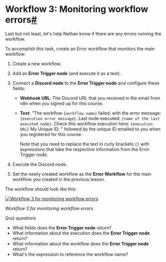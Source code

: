 [](https://github.com/n8n-io/n8n-docs/edit/main/docs/courses/level-two/chapter-5/chapter-5.3.md "Edit this page")

# Workflow 3: Monitoring workflow errors[#](#workflow-3-monitoring-workflow-errors "Permanent link")

Last but not least, let's help Nathan know if there are any errors running the workflow.

To accomplish this task, create an Error workflow that monitors the main workflow:

1.  Create a new workflow.
2.  Add an **Error Trigger node** (and execute it as a test).
3.  Connect a **Discord node** to the **Error Trigger node** and configure these fields:  
    
    *   **Webhook URL**: The Discord URL that you received in the email from n8n when you signed up for this course.
    *   **Text**: "The workflow `{workflow name}` failed, with the error message: `{execution error message}`. Last node executed: `{name of the last executed node}`. Check this workflow execution here: `{execution URL}` My Unique ID: " followed by the unique ID emailed to you when you registered for this course.
        
        Note that you need to replace the text in curly brackets `{}` with expressions that take the respective information from the Error Trigger node.  
        
4.  Execute the Discord node.
    
5.  Set the newly created workflow as the **Error Workflow** for the main workflow you created in the previous lesson.

The workflow should look like this:

[![Workflow 3 for monitoring workflow errors](/_images/courses/level-two/chapter-five/workflow3.png)](https://docs.n8n.io/_images/courses/level-two/chapter-five/workflow3.png)

_Workflow 3 for monitoring workflow errors_

Quiz questions

*   What fields does the **Error Trigger node** return?
*   What information about the execution does the **Error Trigger node** return?
*   What information about the workflow does the **Error Trigger node** return?
*   What's the expression to reference the workflow name?